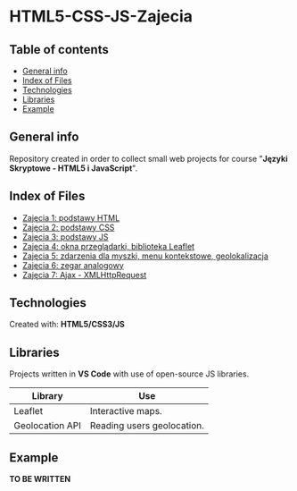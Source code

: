 # HTML5-CSS-JS-Zajecia


## Table of contents
* [General info](#general-info)
* [Index of Files](#index-of-files)
* [Technologies](#technologies)
* [Libraries](#libraries)
* [Example](#example)

## General info
Repository created in order to collect small web projects for course "**Języki Skryptowe - HTML5 i JavaScript**".

## Index of Files
* [Zajęcia 1: podstawy HTML](https://github.com/KajetanWarmbier/HTML5-CSS-JS-Zajecia/tree/master/Zajecia1)
* [Zajęcia 2: podstawy CSS](https://github.com/KajetanWarmbier/HTML5-CSS-JS-Zajecia/tree/master/Zajecia2)
* [Zajęcia 3: podstawy JS](https://github.com/KajetanWarmbier/HTML5-CSS-JS-Zajecia/tree/master/Zajecia3)
* [Zajęcia 4: okna przeglądarki, biblioteka Leaflet](https://github.com/KajetanWarmbier/HTML5-CSS-JS-Zajecia/tree/master/Zajecia4)
* [Zajęcia 5: zdarzenia dla myszki, menu kontekstowe, geolokalizacja](https://github.com/KajetanWarmbier/HTML5-CSS-JS-Zajecia/tree/master/Zajecia5)
* [Zajęcia 6: zegar analogowy](https://github.com/KajetanWarmbier/HTML5-CSS-JS-Zajecia/tree/master/Zajecia6)
* [Zajęcia 7: Ajax - XMLHttpRequest](https://github.com/KajetanWarmbier/HTML5-CSS-JS-Zajecia/tree/master/Zajecia7)

## Technologies
Created with:
**HTML5/CSS3/JS**

## Libraries
Projects written in **VS Code** with use of open-source JS libraries.

Library | Use
------------ | -------------
Leaflet | Interactive maps.
Geolocation API | Reading users geolocation.


## Example
**TO BE WRITTEN**
